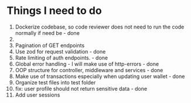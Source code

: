 # Things I need to do
1. Dockerize codebase, so code reviewer does not need to run the code normally if need be - done
2. 
2. Pagination of GET endpoints
3. Use zod for request validation - done
4. Rate limiting of auth endpoints. - done
5. Global error handling - I will make use of http-errors - done
6. OOP structure for controller, middleware and services - done
7. Make use of transactions especially when updating user wallet - done
8. Organize test files into test folder
9. fix: user profile should not return sensitive data - done
10. Add user sessions